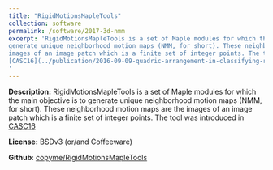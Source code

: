 ```yaml
---
title: "RigidMotionsMapleTools"
collection: software
permalink: /software/2017-3d-nmm
excerpt: 'RigidMotionsMapleTools is a set of Maple modules for which the main objective is to
generate unique neighborhood motion maps (NMM, for short). These neighborhood motion maps are the
images of an image patch which is a finite set of integer points. The tool was introduced in
[CASC16](../publication/2016-09-09-quadric-arrangement-in-classifying-rigid-motions-of-a-3d-digital-image)
' 
---
```

**Description:** RigidMotionsMapleTools is a set of Maple modules for which the main objective is to
generate unique neighborhood motion maps (NMM, for short). These neighborhood motion maps are the
images of an image patch which is a finite set of integer points. The tool was introduced in
[CASC16](../publication/2016-09-09-quadric-arrangement-in-classifying-rigid-motions-of-a-3d-digital-image) 


**License:** BSDv3 (or/and Coffeeware)


**Github**: [copyme/RigidMotionsMapleTools](https://github.com/copyme/RigidMotionsMapleTools)

